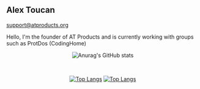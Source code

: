 <h2> Alex Toucan </h2>
<a href="mailto:support@atproducts.org">support@atproducts.org</a>
<p> Hello, I'm the founder of AT Products and is currently working with groups such as ProtDos (CodingHome)</p>

<center>

![Anurag's GitHub stats](https://github-readme-stats.vercel.app/api?username=Alex-Toucan&show_icons=true&theme=dark)

<br>

[![Top Langs](https://github-readme-stats.vercel.app/api/top-langs/?username=Alex-Toucan&langs_count=8&theme=dark)](https://github.com/anuraghazra/github-readme-stats)
  [![Top Langs](https://github-readme-stats.vercel.app/api/top-langs/?username=Alex-Toucan&layout=compact&theme=dark)](https://github.com/anuraghazra/github-readme-stats)

  </center>
